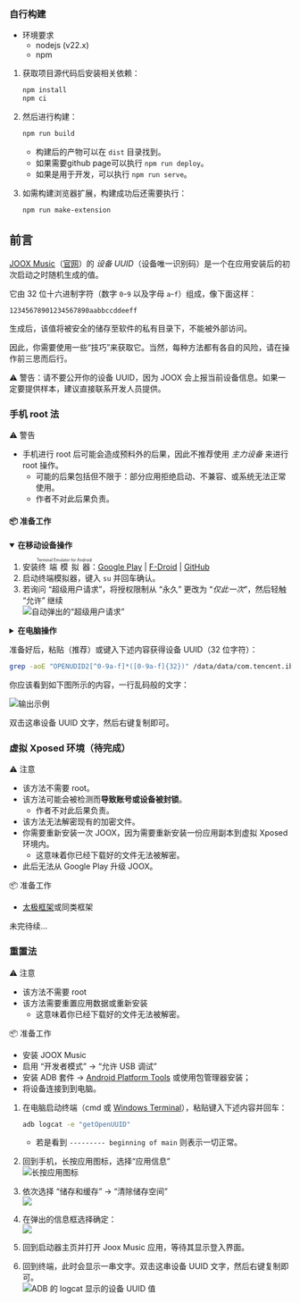 
### 自行构建

- 环境要求
  - nodejs (v22.x)
  - npm

1. 获取项目源代码后安装相关依赖：

   ```sh
   npm install
   npm ci
   ```

2. 然后进行构建：

   ```sh
   npm run build
   ```

   - 构建后的产物可以在 `dist` 目录找到。
   - 如果需要github page可以执行 `npm run deploy`。
   - 如果是用于开发，可以执行 `npm run serve`。

3. 如需构建浏览器扩展，构建成功后还需要执行：

   ```sh
   npm run make-extension
   ```
## 前言

[JOOX Music](https://play.google.com/store/apps/details?id=com.tencent.ibg.joox)（[官网](https://www.joox.com/)）的 *设备 UUID*（设备唯一识别码）是一个在应用安装后的初次启动之时随机生成的值。

它由 32 位十六进制字符（数字 `0`-`9` 以及字母 `a`-`f`）组成，像下面这样：

```text
12345678901234567890aabbccddeeff
```

生成后，该值将被安全的储存至软件的私有目录下，不能被外部访问。

因此，你需要使用一些“技巧”来获取它。当然，每种方法都有各自的风险，请在操作前三思而后行。

⚠️ 警告：请不要公开你的设备 UUID，因为 JOOX 会上报当前设备信息。如果一定要提供样本，建议直接联系开发人员提供。

### 手机 root 法

⚠️ 警告

- 手机进行 root 后可能会造成预料外的后果，因此不推荐使用 _主力设备_ 来进行 root 操作。
  - 可能的后果包括但不限于：部分应用拒绝启动、不兼容、或系统无法正常使用。
  - 作者不对此后果负责。

#### 📦 准备工作

<details open>
<summary><strong>在移动设备操作</strong></summary>

  1. 安装<ruby>终端模拟器<rp>(</rp><rt>Terminal Emulator for Android</rt><rp>)</rp></ruby>：[Google Play](https://play.google.com/store/apps/details?id=jackpal.androidterm) | [F-Droid](https://f-droid.org/en/packages/jackpal.androidterm/) | [GitHub](https://jackpal.github.io/Android-Terminal-Emulator/)
  2. 启动终端模拟器，键入 `su` 并回车确认。
  3. 若询问 “超级用户请求”，将授权限制从 “永久” 更改为 “_仅此一次_”，然后轻触 “允许” 继续  
![自动弹出的“超级用户请求”](https://git.unlock-music.dev/um/joox-crypto/wiki/raw/imgs/root-permission.png "自动弹出的“超级用户请求”")
</details>

<details><summary><strong>在电脑操作</strong></summary>

  1. 安装 adb 工具包并安装对应驱动
  2. 启用 “开发者模式” → “允许 USB 调试”
  3. 在电脑终端或控制台键入 `adb shell su` 并回车
  4. 若询问 “超级用户请求”，将授权限制从 “永久” 更改为 “_仅此一次_”，然后轻触 “允许” 继续  
![自动弹出的“超级用户请求”](https://git.unlock-music.dev/um/joox-crypto/wiki/raw/imgs/root-permission.png "自动弹出的“超级用户请求”")
</details>

准备好后，粘贴（推荐）或键入下述内容获得设备 UUID（32 位字符）：

```sh
grep -aoE "OPENUDID2[^0-9a-f]*([0-9a-f]{32})" /data/data/com.tencent.ibg.joox/files/mmkv/globalconfig | tail -c 33
```

你应该看到如下图所示的内容，一行乱码般的文字：

![输出示例](https://git.unlock-music.dev/um/joox-crypto/wiki/raw/imgs/exec-grep-command.png "输出示例")

双击这串设备 UUID 文字，然后右键复制即可。

### 虚拟 Xposed 环境（待完成）

⚠️ 注意

- 该方法不需要 root。
- 该方法可能会被检测而**导致账号或设备被封锁**。
    - 作者不对此后果负责。
- 该方法无法解密现有的加密文件。
- 你需要重新安装一次 JOOX，因为需要重新安装一份应用副本到虚拟 Xposed 环境内。
    - 这意味着你已经下载好的文件无法被解密。
- 此后无法从 Google Play 升级 JOOX。

📦 准备工作

- [太极框架](https://taichi.cool/zh/)或同类框架

未完待续…

### 重置法

⚠️ 注意

- 该方法不需要 root
- 该方法需要重置应用数据或重新安装
    - 这意味着你已经下载好的文件无法被解密。

📦 准备工作

- 安装 JOOX Music
- 启用 “开发者模式” → “允许 USB 调试”
- 安装 ADB 套件 → [Android Platform Tools](https://developer.android.com/studio/releases/platform-tools#downloads) 或使用包管理器安装；
- 将设备连接到到电脑。

1. 在电脑启动终端（cmd 或 [Windows Terminal](https://www.microsoft.com/zh-cn/p/jixun/9n0dx20hk701)），粘贴键入下述内容并回车：

   ```bash
   adb logcat -e "getOpenUUID"
   ```

    - 若是看到 `--------- beginning of main` 则表示一切正常。

2. 回到手机，长按应用图标，选择“应用信息”  
  ![长按应用图标](https://git.unlock-music.dev/um/joox-crypto/wiki/raw/imgs/long-press-icon.png)
3. 依次选择 “储存和缓存” → “清除储存空间”  
  ![](https://git.unlock-music.dev/um/joox-crypto/wiki/raw/imgs/storage-option.png)
4. 在弹出的信息框选择确定：  
![](https://git.unlock-music.dev/um/joox-crypto/wiki/raw/imgs/confirm-data-removal.png)
5. 回到启动器主页并打开 Joox Music 应用，等待其显示登入界面。
6. 回到终端，此时会显示一串文字。双击这串设备 UUID 文字，然后右键复制即可。  
![ADB 的 logcat 显示的设备 UUID 值](https://git.unlock-music.dev/um/joox-crypto/wiki/raw/imgs/adb_logcat.png "ADB 的 logcat 显示的设备 UUID 值")